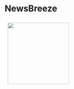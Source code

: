 # NewsBreeze
<img src="![icon](https://user-images.githubusercontent.com/100690010/192261890-3394b61e-0f68-4c5f-a815-01fb02a9ba07.png)"
     align="left"
     width="200" hspace="10" vspace="10">
